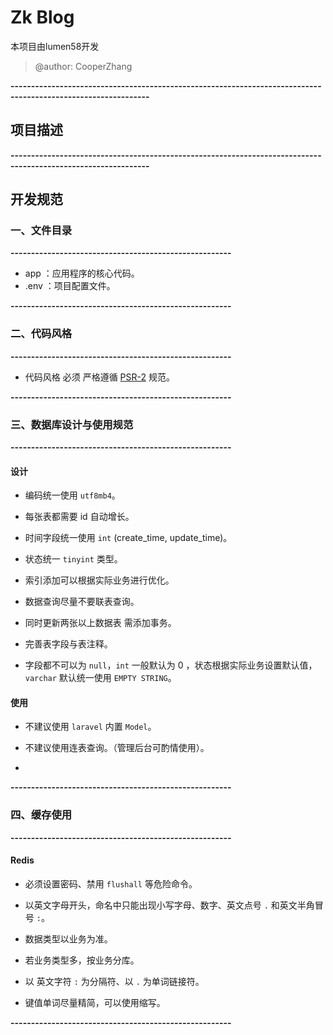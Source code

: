 # Zk Blog

本项目由lumen58开发 <br>
>@author: CooperZhang

**--------------------------------------------------------------------------------------------------------------**<br>
## 项目描述

**--------------------------------------------------------------------------------------------------------------**<br>
## 开发规范

### 一、文件目录
**------------------------------------------------------**<br>

* app ：应用程序的核心代码。
* .env ：项目配置文件。

**------------------------------------------------------**<br>

### 二、代码风格
**------------------------------------------------------**<br>

* 代码风格 必须 严格遵循 [PSR-2](https://www.php-fig.org/psr/psr-2/) 规范。

**------------------------------------------------------**<br>

### 三、数据库设计与使用规范
**------------------------------------------------------**<br>
#### 设计
* 编码统一使用 `utf8mb4`。

* 每张表都需要 id 自动增长。

* 时间字段统一使用 `int` (create_time, update_time)。

* 状态统一 `tinyint` 类型。

* 索引添加可以根据实际业务进行优化。

* 数据查询尽量不要联表查询。

* 同时更新两张以上数据表 需添加事务。

* 完善表字段与表注释。

* 字段都不可以为 `null`，`int` 一般默认为 0 ，状态根据实际业务设置默认值，`varchar` 默认统一使用 `EMPTY STRING`。

#### 使用

* 不建议使用 `laravel` 内置 `Model`。

* 不建议使用连表查询。（管理后台可酌情使用）。

* 

**------------------------------------------------------**<br>
### 四、缓存使用
**------------------------------------------------------**<br>
#### Redis

* 必须设置密码、禁用 `flushall` 等危险命令。

* 以英文字母开头，命名中只能出现小写字母、数字、英文点号 `.` 和英文半角冒号 `:`。

* 数据类型以业务为准。

* 若业务类型多，按业务分库。

* 以 英文字符 `:` 为分隔符、以 `.` 为单词链接符。

* 键值单词尽量精简，可以使用缩写。

**------------------------------------------------------**<br>
